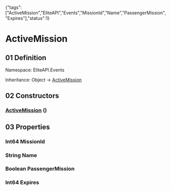 {"tags":["ActiveMission","EliteAPI","Events","MissionId","Name","PassengerMission","Expires"],"status":1}

# ActiveMission

## 01 Definition

Namespace: <span class='code'>EliteAPI.Events</span>

Inheritance: <span class='code'>Object</span> → <span class='code'>[ActiveMission](../../EliteAPI/Events/ActiveMission.html)</span>

## 02 Constructors

### <span class='code'>[ActiveMission](../../EliteAPI/Events/ActiveMission.html)</span> ()

## 03 Properties

### <span class='code'>Int64</span> MissionId

### <span class='code'>String</span> Name

### <span class='code'>Boolean</span> PassengerMission

### <span class='code'>Int64</span> Expires

